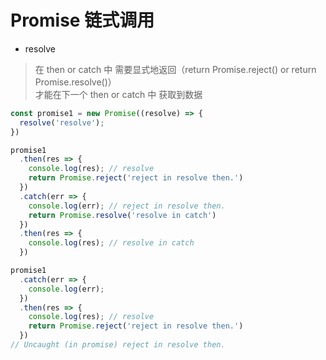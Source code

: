 # Promise 链式调用

- resolve
> 在 then or catch 中 需要显式地返回（return Promise.reject() or return Promise.resolve()）  
  才能在下一个 then or catch 中 获取到数据

```js
const promise1 = new Promise((resolve) => {
  resolve('resolve');
})

promise1
  .then(res => {
    console.log(res); // resolve
    return Promise.reject('reject in resolve then.')
  })
  .catch(err => {
    console.log(err); // reject in resolve then.
    return Promise.resolve('resolve in catch')
  })
  .then(res => {
    console.log(res); // resolve in catch
  })

promise1
  .catch(err => {
    console.log(err);
  })
  .then(res => {
    console.log(res); // resolve
    return Promise.reject('reject in resolve then.')
  })
// Uncaught (in promise) reject in resolve then.
```